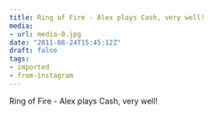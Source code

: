 ```yaml
---
title: Ring of Fire - Alex plays Cash, very well!
media:
- url: media-0.jpg
date: "2011-08-24T15:45:12Z"
draft: false
tags:
- imported
- from-instagram
---
```

Ring of Fire - Alex plays Cash, very well\!
